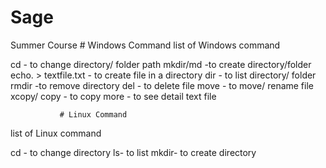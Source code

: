 # Sage
Summer Course
                # Windows Command
list of Windows command 

cd - to change directory/ folder path
mkdir/md -to create directory/folder
echo. > textfile.txt - to create file in a directory
dir - to list directory/ folder
rmdir -to remove directory
del - to delete file
move - to move/ rename file
xcopy/ copy - to copy 
more - to see detail text file 

    
               # Linux Command 
list of Linux command

cd - to change directory
ls- to list 
mkdir- to create directory



